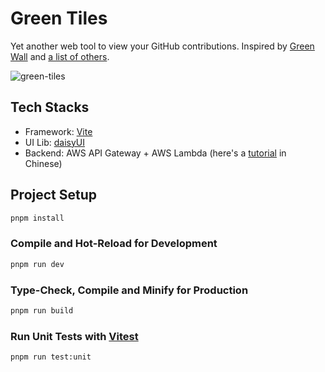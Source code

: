 # Green Tiles

Yet another web tool to view your GitHub contributions. Inspired by [Green Wall](https://green-wall.vercel.app/) and [a list of others](https://twitter.com/wanglei001/status/1610496029652324359).

![green-tiles](https://user-images.githubusercontent.com/2587202/218168500-b11af51a-0067-496c-9e2a-7573a04e5a05.png)

## Tech Stacks
* Framework: [Vite](https://vitejs.dev/)
* UI Lib: [daisyUI](https://daisyui.com/)
* Backend: AWS API Gateway + AWS Lambda (here's a [tutorial](https://old-panda.com/2020/03/02/lambda-api-gateway-note/) in Chinese)

## Project Setup

```sh
pnpm install
```

### Compile and Hot-Reload for Development

```sh
pnpm run dev
```

### Type-Check, Compile and Minify for Production

```sh
pnpm run build
```

### Run Unit Tests with [Vitest](https://vitest.dev/)

```sh
pnpm run test:unit
```
